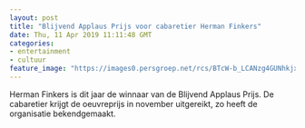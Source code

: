 ```yaml
---
layout: post
title: "Blijvend Applaus Prijs voor cabaretier Herman Finkers"
date: Thu, 11 Apr 2019 11:11:48 GMT
categories: 
- entertainment 
- cultuur 
feature_image: "https://images0.persgroep.net/rcs/BTcW-b_LCANzg4GUNhkjxhHPXvk/diocontent/63727045/_fitwidth/400/?appId=21791a8992982cd8da851550a453bd7f&quality=0.7"
---
```


Herman Finkers is dit jaar de winnaar van de Blijvend Applaus Prijs. De cabaretier krijgt de oeuvreprijs in november uitgereikt, zo heeft de organisatie bekendgemaakt.
